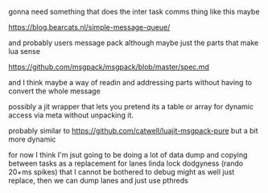 
gonna need something that does the inter task comms thing like this maybe

https://blog.bearcats.nl/simple-message-queue/

and probably users message pack although maybe just the parts that make lua sense

https://github.com/msgpack/msgpack/blob/master/spec.md

and I think maybe a way of readin and addressing parts without having to convert the whole message

possibly a jit wrapper  that lets you pretend its a table or array for dynamic access via meta without unpacking it.

probably similar to  https://github.com/catwell/luajit-msgpack-pure but a bit more dynamic

for now I think I'm jsut going to be doing a lot of data dump and copying between tasks as a replacement for lanes linda lock dodgyness (rando 20+ms spikes)
that I cannot be bothered to debug might as well just replace, then we can dump lanes and just use pthreds


